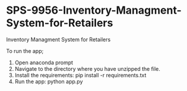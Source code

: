 # SPS-9956-Inventory-Managment-System-for-Retailers
Inventory Managment System for Retailers


To run the app;
1. Open anaconda prompt 
2. Navigate to the directory where you have unzipped the file.
3. Install the requirements:
   pip install -r requirements.txt
4. Run the app:
   python app.py
